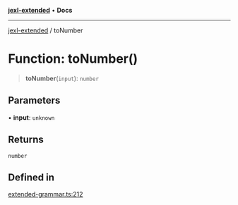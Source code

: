 [**jexl-extended**](../README.md) • **Docs**

***

[jexl-extended](../README.md) / toNumber

# Function: toNumber()

> **toNumber**(`input`): `number`

## Parameters

• **input**: `unknown`

## Returns

`number`

## Defined in

[extended-grammar.ts:212](https://github.com/nikoraes/jexl-extended/blob/0f5e836bd796a7ceb7bc07f325b2ca770e2551a1/src/extended-grammar.ts#L212)
